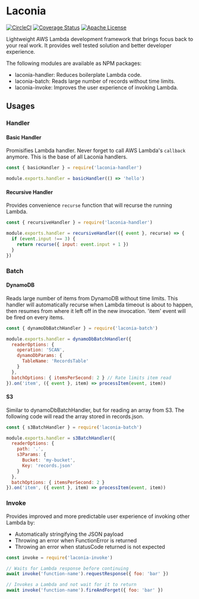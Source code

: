 # Laconia

[![CircleCI](https://img.shields.io/circleci/project/github/ceilfors/laconia/master.svg)](https://circleci.com/gh/ceilfors/laconia)
[![Coverage Status](https://coveralls.io/repos/github/ceilfors/laconia/badge.svg?branch=master)](https://coveralls.io/github/ceilfors/laconia?branch=master)
[![Apache License](https://img.shields.io/badge/license-Apache-blue.svg)](LICENSE)

Lightweight AWS Lambda development framework that brings focus back
to your real work. It provides well tested solution and better developer experience.

The following modules are available as NPM packages:

* laconia-handler: Reduces boilerplate Lambda code.
* laconia-batch: Reads large number of records without time limits.
* laconia-invoke: Improves the user experience of invoking Lambda.

## Usages

### Handler

#### Basic Handler

Promisifies Lambda handler. Never forget to call AWS
Lambda's `callback` anymore. This is the base of all Laconia handlers.

```javascript
const { basicHandler } = require('laconia-handler')

module.exports.handler = basicHandler(() => 'hello')
```

#### Recursive Handler

Provides convenience `recurse` function that will recurse the running Lambda.

```javascript
const { recursiveHandler } = require('laconia-handler')

module.exports.handler = recursiveHandler(({ event }, recurse) => {
  if (event.input !== 3) {
    return recurse({ input: event.input + 1 })
  }
})
```

### Batch

#### DynamoDB

Reads large number of items from DynamoDB without time limits.
This handler will automatically recurse when Lambda timeout is about to happen,
then resumes from where it left off in the new invocation. 'item' event
will be fired on every items.

```javascript
const { dynamoDbBatchHandler } = require('laconia-batch')

module.exports.handler = dynamoDbBatchHandler({
  readerOptions: {
    operation: 'SCAN',
    dynamoDbParams: {
      TableName: 'RecordsTable'
    }
  },
  batchOptions: { itemsPerSecond: 2 } // Rate limits item read
}).on('item', ({ event }, item) => processItem(event, item))
```

#### S3

Similar to dynamoDbBatchHandler, but for reading an array from S3.
The following code will read the array stored in records.json.

```javascript
const { s3BatchHandler } = require('laconia-batch')

module.exports.handler = s3BatchHandler({
  readerOptions: {
    path: '.',
    s3Params: {
      Bucket: 'my-bucket',
      Key: 'records.json'
    }
  },
  batchOptions: { itemsPerSecond: 2 }
}).on('item', ({ event }, item) => processItem(event, item))
```

### Invoke

Provides improved and more predictable user experience of invoking other Lambda by:

* Automatically stringifying the JSON payload
* Throwing an error when FunctionError is returned
* Throwing an error when statusCode returned is not expected

```javascript
const invoke = require('laconia-invoke')

// Waits for Lambda response before continuing
await invoke('function-name').requestResponse({ foo: 'bar' })

// Invokes a Lambda and not wait for it to return
await invoke('function-name').fireAndForget({ foo: 'bar' })
```

